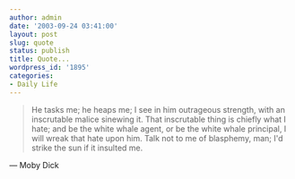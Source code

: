```yaml
---
author: admin
date: '2003-09-24 03:41:00'
layout: post
slug: quote
status: publish
title: Quote...
wordpress_id: '1895'
categories:
- Daily Life
---
```


> He tasks me; he heaps me; I see in him outrageous strength, with an
> inscrutable malice sinewing it. That inscrutable thing is chiefly what
> I hate; and be the white whale agent, or be the white whale principal,
> I will wreak that hate upon him. Talk not to me of blasphemy, man; I'd
> strike the sun if it insulted me.

— Moby Dick
